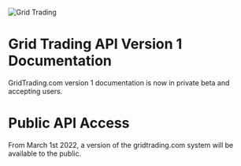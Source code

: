 ![Grid Trading](https://i.imgur.com/nvpnasc.png)

# Grid Trading API Version 1 Documentation
GridTrading.com version 1 documentation is now in private beta and accepting users.

# Public API Access
From March 1st 2022, a version of the gridtrading.com system will be available to the public.
